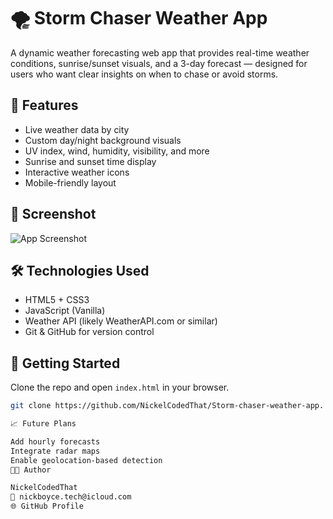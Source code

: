 # 🌪️ Storm Chaser Weather App

A dynamic weather forecasting web app that provides real-time weather conditions, sunrise/sunset visuals, and a 3-day forecast — designed for users who want clear insights on when to chase or avoid storms.

## 🔧 Features

- Live weather data by city
- Custom day/night background visuals
- UV index, wind, humidity, visibility, and more
- Sunrise and sunset time display
- Interactive weather icons
- Mobile-friendly layout

## 📸 Screenshot

![App Screenshot](images/screenshot.png)

## 🛠️ Technologies Used

- HTML5 + CSS3
- JavaScript (Vanilla)
- Weather API (likely WeatherAPI.com or similar)
- Git & GitHub for version control

## 🚀 Getting Started

Clone the repo and open `index.html` in your browser.

```bash
git clone https://github.com/NickelCodedThat/Storm-chaser-weather-app.

📈 Future Plans

Add hourly forecasts
Integrate radar maps
Enable geolocation-based detection
🧑‍💻 Author

NickelCodedThat
📧 nickboyce.tech@icloud.com
🌐 GitHub Profile
